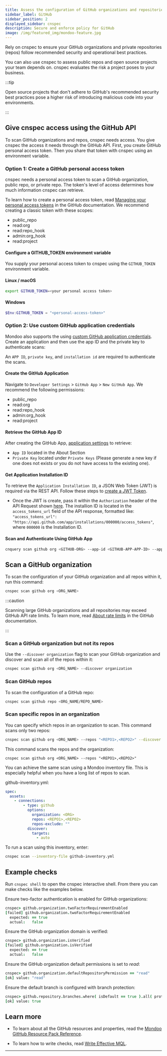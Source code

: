 ```yaml
---
title: Assess the configuration of GitHub organizations and repositories with cnspec
sidebar_label: GitHub
sidebar_position: 2
displayed_sidebar: cnspec
description: Secure and enforce policy for GitHub
image: /img/featured_img/mondoo-feature.jpg
---
```


Rely on cnspec to ensure your GitHub organizations and private repositories (repos) follow recommended security and operational best practices.

You can also use cnspec to assess public repos and open source projects your team depends on. cnspec evaluates the risk a project poses to your business.

:::tip

Open source projects that don't adhere to GitHub's recommended security best practices pose a higher risk of introducing malicious code into your environments.

:::

## Give cnspec access using the GitHub API

To scan GitHub organizations and repos, cnspec needs access. You give cnspec the access it needs through the GitHub API. First, you create GitHub personal access token. Then you share that token with cnspec using an environment variable.

### Option 1: Create a GitHub personal access token

cnspec needs a personal access token to scan a GitHub organization, public repo, or private repo. The token's level of access determines how much information cnspec can retrieve.

To learn how to create a personal access token, read [Managing your personal access tokens](https://docs.github.com/en/authentication/keeping-your-account-and-data-secure/managing-your-personal-access-tokens) in the GitHub documentation. We recommend creating a classic token with these scopes:

- public_repo
- read:org
- read:repo_hook
- admin:org_hook
- read:project

#### Configure a GITHUB_TOKEN environment variable

You supply your personal access token to cnspec using the `GITHUB_TOKEN` environment variable.

#### Linux / macOS

```bash
export GITHUB_TOKEN=<your personal access token>
```

#### Windows

```powershell
$Env:GITHUB_TOKEN = "<personal-access-token>"
```

### Option 2: Use custom GitHub application credentials

Mondoo also supports the using [custom GitHub application credentials](https://docs.github.com/en/apps/creating-github-apps). Create an application and then use the app ID and the private key to authenticate scans:

An `APP ID`, `private key`, and `installation id` are required to authenticate the scans.

#### Create the GitHub Application

Navigate to `Developer Settings` > `GitHub App` > `New GitHub App`. We recommend the following permissions:

- public_repo
- read:org
- read:repo_hook
- admin:org_hook
- read:project

#### Retrieve the GitHub App ID

After creating the GitHub App, [application settings](https://github.com/settings/apps/) to retrieve:

- `App ID` located in the About Section
- `Private Key` located under `Private Keys` (Please generate a new key if one does not exists or you do not have access to the existing one).

#### Get Application Installation ID

To retrieve the `Application Installation ID`, a JSON Web Token (JWT) is required via the REST API. Follow these steps to [create a JWT Token](https://docs.github.com/en/apps/creating-github-apps/authenticating-with-a-github-app/generating-a-json-web-token-jwt-for-a-github-app#generating-a-json-web-token-jwt).

- Once the JWT is create, pass it within the `Authorization` header of the API Request shown [here](https://docs.github.com/en/apps/creating-github-apps/authenticating-with-a-github-app/generating-a-json-web-token-jwt-for-a-github-app#about-json-web-tokens-jwts). The installion ID is located in the `access_tokens_url` field of the API response, formatted like: `"access_tokens_url": "https://api.github.com/app/installations/000000/access_tokens"`, where `000000` is the Installation ID.

#### Scan and Authenticate Using GitHub App

```bash
cnquery scan github org <GITHUB-ORG> --app-id <GITHUB-APP-APP-ID> --app-installation-id <GITHUB-APP-INSTALLATION-ID> --app-private-key <PATH-TO-PEM-FILE>
```

## Scan a GitHub organization

To scan the configuration of your GitHub organization and all repos within it, run this command:

```bash
cnspec scan github org <ORG_NAME>
```

:::caution

Scanning large GitHub organizations and all repositories may exceed GitHub API rate limits. To learn more, read [About rate limits](https://docs.github.com/en/rest/rate-limit?apiVersion=2022-11-28#about-rate-limits) in the GitHub documentation.

:::

### Scan a GitHub organization but not its repos

Use the `--discover organization` flag to scan your GitHub organization and discover and scan all of the repos within it:

```bash
cnspec scan github org <ORG_NAME> --discover organization
```

### Scan GitHub repos

To scan the configuration of a GitHub repo:

```bash
cnspec scan github repo <ORG_NAME/REPO_NAME>
```

### Scan specific repos in an organization

You can specify which repos in an organization to scan. This command scans only two repos:

```bash
cnspec scan github org <ORG_NAME> --repos "<REPO1>,<REPO2>" --discover repos
```

This command scans the repos and the organization:

```
cnspec scan github org <ORG_NAME> --repos "<REPO1>,<REPO2>"
```

You can achieve the same scan using a Mondoo inventory file. This is especially helpful when you have a long list of repos to scan.

github-inventory.yml:

```yml
spec:
  assets:
    - connections:
        - type: github
          options:
            organization: <ORG>
            repos: <REPO1>,<REPO2>
            repos-exclude: ""
          discover:
            targets:
              - auto
```

To run a scan using this inventory, enter:

```bash
cnspec scan --inventory-file github-inventory.yml
```

## Example checks

Run `cnspec shell` to open the cnspec interactive shell. From there you can make checks like the examples below.

Ensure two-factor authentication is enabled for GitHub organizations:

```coffeescript
cnspec> github.organization.twoFactorRequirementEnabled
[failed] github.organization.twoFactorRequirementEnabled
  expected: == true
  actual:   false
```

Ensure the GitHub organization domain is verified:

```coffeescript
cnspec> github.organization.isVerified
[failed] github.organization.isVerified
  expected: == true
  actual:   false
```

Ensure the GitHub organization default permissions is set to _read_:

```coffeescript
cnspec> github.organization.defaultRepositoryPermission == "read"
[ok] value: "read"
```

Ensure the default branch is configured with branch protection:

```coffeescript
cnspec> github.repository.branches.where( isDefault == true ).all( protected == true )
[ok] value: true
```

## Learn more

- To learn about all the GitHub resources and properties, read the [Mondoo GitHub Resource Pack Reference](/mql/resources/github-pack/).

- To learn how to write checks, read [Write Effective MQL](/mql/mql.write).

---
